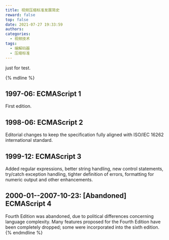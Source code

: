 ```yaml
---
title: 视频压缩标准发展简史
reward: false
top: false
date: 2021-07-27 19:33:59
authors:
categories:
  - 视频技术
tags:
  - 编解码器
  - 压缩标准
---
```


just for test.

{% mdline %}
## 1997-06: ECMAScript 1

First edition.

<!--more-->
## 1998-06: ECMAScript 2

Editorial changes to keep the specification fully aligned with ISO/IEC 16262 international standard.

## 1999-12: ECMAScript 3

Added regular expressions, better string handling, new control statements, try/catch exception handling, tighter definition of errors, formatting for numeric output and other enhancements.

## 2000-01--2007-10-23: [Abandoned] ECMAScript 4

Fourth Edition was abandoned, due to political differences concerning language complexity. Many features proposed for the Fourth Edition have been completely dropped; some were incorporated into the sixth edition.
{% endmdline %}
